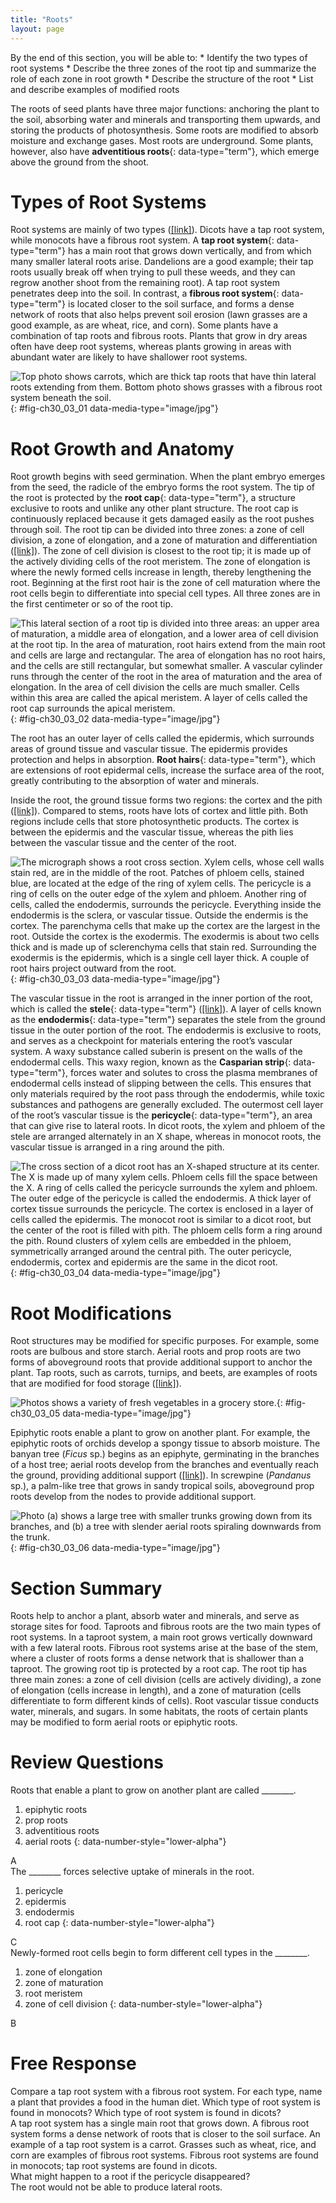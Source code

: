 ```yaml
---
title: "Roots"
layout: page
---
```



<div data-type="abstract" markdown="1">
By the end of this section, you will be able to:
* Identify the two types of root systems
* Describe the three zones of the root tip and summarize the role of each zone in root growth
* Describe the structure of the root
* List and describe examples of modified roots

</div>

The roots of seed plants have three major functions: anchoring the plant to the soil, absorbing water and minerals and transporting them upwards, and storing the products of photosynthesis. Some roots are modified to absorb moisture and exchange gases. Most roots are underground. Some plants, however, also have **adventitious roots**{: data-type="term"}, which emerge above the ground from the shoot.

# Types of Root Systems

Root systems are mainly of two types ([\[link\]](#fig-ch30_03_01)). Dicots have a tap root system, while monocots have a fibrous root system. A **tap root system**{: data-type="term"} has a main root that grows down vertically, and from which many smaller lateral roots arise. Dandelions are a good example; their tap roots usually break off when trying to pull these weeds, and they can regrow another shoot from the remaining root). A tap root system penetrates deep into the soil. In contrast, a **fibrous root system**{: data-type="term"} is located closer to the soil surface, and forms a dense network of roots that also helps prevent soil erosion (lawn grasses are a good example, as are wheat, rice, and corn). Some plants have a combination of tap roots and fibrous roots. Plants that grow in dry areas often have deep root systems, whereas plants growing in areas with abundant water are likely to have shallower root systems.

 ![ Top photo shows carrots, which are thick tap roots that have thin lateral roots extending from them. Bottom photo shows grasses with a fibrous root system beneath the soil.](../resources/Figure_30_03_01abf.jpg "(a) Tap root systems have a main root that grows down, while (b) fibrous root systems consist of many small roots. (credit b: modification of work by &#x201C;Austen Squarepants&#x201D;/Flickr)"){: #fig-ch30_03_01 data-media-type="image/jpg"}

# Root Growth and Anatomy

Root growth begins with seed germination. When the plant embryo emerges from the seed, the radicle of the embryo forms the root system. The tip of the root is protected by the **root cap**{: data-type="term"}, a structure exclusive to roots and unlike any other plant structure. The root cap is continuously replaced because it gets damaged easily as the root pushes through soil. The root tip can be divided into three zones: a zone of cell division, a zone of elongation, and a zone of maturation and differentiation ([\[link\]](#fig-ch30_03_02)). The zone of cell division is closest to the root tip; it is made up of the actively dividing cells of the root meristem. The zone of elongation is where the newly formed cells increase in length, thereby lengthening the root. Beginning at the first root hair is the zone of cell maturation where the root cells begin to differentiate into special cell types. All three zones are in the first centimeter or so of the root tip.

 ![ This lateral section of a root tip is divided into three areas: an upper area of maturation, a middle area of elongation, and a lower area of cell division at the root tip. In the area of maturation, root hairs extend from the main root and cells are large and rectangular. The area of elongation has no root hairs, and the cells are still rectangular, but somewhat smaller. A vascular cylinder runs through the center of the root in the area of maturation and the area of elongation. In the area of cell division the cells are much smaller. Cells within this area are called the apical meristem. A layer of cells called the root cap surrounds the apical meristem.](../resources/Figure_30_03_02.jpg "A longitudinal view of the root reveals the zones of cell division, elongation, and maturation. Cell division occurs in the apical meristem."){: #fig-ch30_03_02 data-media-type="image/jpg"}

The root has an outer layer of cells called the epidermis, which surrounds areas of ground tissue and vascular tissue. The epidermis provides protection and helps in absorption. **Root hairs**{: data-type="term"}, which are extensions of root epidermal cells, increase the surface area of the root, greatly contributing to the absorption of water and minerals.

Inside the root, the ground tissue forms two regions: the cortex and the pith ([\[link\]](#fig-ch30_03_03)). Compared to stems, roots have lots of cortex and little pith. Both regions include cells that store photosynthetic products. The cortex is between the epidermis and the vascular tissue, whereas the pith lies between the vascular tissue and the center of the root.

 ![ The micrograph shows a root cross section. Xylem cells, whose cell walls stain red, are in the middle of the root. Patches of phloem cells, stained blue, are located at the edge of the ring of xylem cells. The pericycle is a ring of cells on the outer edge of the xylem and phloem. Another ring of cells, called the endodermis, surrounds the pericycle. Everything inside the endodermis is the sclera, or vascular tissue. Outside the endermis is the cortex. The parenchyma cells that make up the cortex are the largest in the root. Outside the cortex is the exodermis. The exodermis is about two cells thick and is made up of sclerenchyma cells that stain red. Surrounding the exodermis is the epidermis, which is a single cell layer thick. A couple of root hairs project outward from the root.](../resources/Figure_30_03_03f.jpg "Staining reveals different cell types in this light micrograph of a wheat (Triticum) root cross section. Sclerenchyma cells of the exodermis and xylem cells stain red, and phloem cells stain blue. Other cell types stain black. The stele, or vascular tissue, is the area inside endodermis (indicated by a green ring). Root hairs are visible outside the epidermis. (credit: scale-bar data from Matt Russell)"){: #fig-ch30_03_03 data-media-type="image/jpg"}

The vascular tissue in the root is arranged in the inner portion of the root, which is called the **stele**{: data-type="term"} ([\[link\]](#fig-ch30_03_04)). A layer of cells known as the **endodermis**{: data-type="term"} separates the stele from the ground tissue in the outer portion of the root. The endodermis is exclusive to roots, and serves as a checkpoint for materials entering the root’s vascular system. A waxy substance called suberin is present on the walls of the endodermal cells. This waxy region, known as the **Casparian strip**{: data-type="term"}, forces water and solutes to cross the plasma membranes of endodermal cells instead of slipping between the cells. This ensures that only materials required by the root pass through the endodermis, while toxic substances and pathogens are generally excluded. The outermost cell layer of the root’s vascular tissue is the **pericycle**{: data-type="term"}, an area that can give rise to lateral roots. In dicot roots, the xylem and phloem of the stele are arranged alternately in an X shape, whereas in monocot roots, the vascular tissue is arranged in a ring around the pith.

 ![ The cross section of a dicot root has an X-shaped structure at its center. The X is made up of many xylem cells. Phloem cells fill the space between the X. A ring of cells called the pericycle surrounds the xylem and phloem. The outer edge of the pericycle is called the endodermis. A thick layer of cortex tissue surrounds the pericycle. The cortex is enclosed in a layer of cells called the epidermis. The monocot root is similar to a dicot root, but the center of the root is filled with pith. The phloem cells form a ring around the pith. Round clusters of xylem cells are embedded in the phloem, symmetrically arranged around the central pith. The outer pericycle, endodermis, cortex and epidermis are the same in the dicot root.](../resources/Figure_30_03_04.jpg "In (left) typical dicots, the vascular tissue forms an X shape in the center of the root. In (right) typical monocots, the phloem cells and the larger xylem cells form a characteristic ring around the central pith."){: #fig-ch30_03_04 data-media-type="image/jpg"}

# Root Modifications

Root structures may be modified for specific purposes. For example, some roots are bulbous and store starch. Aerial roots and prop roots are two forms of aboveground roots that provide additional support to anchor the plant. Tap roots, such as carrots, turnips, and beets, are examples of roots that are modified for food storage ([\[link\]](#fig-ch30_03_05)).

 ![ Photos shows a variety of fresh vegetables in a grocery store.](../resources/Figure_30_03_05.jpg "Many vegetables are modified roots."){: #fig-ch30_03_05 data-media-type="image/jpg"}

Epiphytic roots enable a plant to grow on another plant. For example, the epiphytic roots of orchids develop a spongy tissue to absorb moisture. The banyan tree (*Ficus* sp.) begins as an epiphyte, germinating in the branches of a host tree; aerial roots develop from the branches and eventually reach the ground, providing additional support ([\[link\]](#fig-ch30_03_06)). In screwpine (*Pandanus* sp.), a palm-like tree that grows in sandy tropical soils, aboveground prop roots develop from the nodes to provide additional support.

 ![ Photo (a) shows a large tree with smaller trunks growing down from its branches, and (b) a tree with slender aerial roots spiraling downwards from the trunk.](../resources/Figure_30_03_06.jpg "The (a) banyan tree, also known as the strangler fig, begins life as an epiphyte in a host tree. Aerial roots extend to the ground and support the growing plant, which eventually strangles the host tree. The (b) screwpine develops aboveground roots that help support the plant in sandy soils. (credit a: modification of work by &quot;psyberartist&quot;/Flickr; credit b: modification of work by David Eikhoff)"){: #fig-ch30_03_06 data-media-type="image/jpg"}

# Section Summary

Roots help to anchor a plant, absorb water and minerals, and serve as storage sites for food. Taproots and fibrous roots are the two main types of root systems. In a taproot system, a main root grows vertically downward with a few lateral roots. Fibrous root systems arise at the base of the stem, where a cluster of roots forms a dense network that is shallower than a taproot. The growing root tip is protected by a root cap. The root tip has three main zones: a zone of cell division (cells are actively dividing), a zone of elongation (cells increase in length), and a zone of maturation (cells differentiate to form different kinds of cells). Root vascular tissue conducts water, minerals, and sugars. In some habitats, the roots of certain plants may be modified to form aerial roots or epiphytic roots.

# Review Questions

<div data-type="exercise">
<div data-type="problem" markdown="1">
Roots that enable a plant to grow on another plant are called ________.

1.  epiphytic roots
2.  prop roots
3.  adventitious roots
4.  aerial roots
{: data-number-style="lower-alpha"}

</div>
<div data-type="solution" markdown="1">
A

</div>
</div>

<div data-type="exercise">
<div data-type="problem" markdown="1">
The ________ forces selective uptake of minerals in the root.

1.  pericycle
2.  epidermis
3.  endodermis
4.  root cap
{: data-number-style="lower-alpha"}

</div>
<div data-type="solution" markdown="1">
C

</div>
</div>

<div data-type="exercise">
<div data-type="problem" markdown="1">
Newly-formed root cells begin to form different cell types in the ________.

1.  zone of elongation
2.  zone of maturation
3.  root meristem
4.  zone of cell division
{: data-number-style="lower-alpha"}

</div>
<div data-type="solution" markdown="1">
B

</div>
</div>

# Free Response

<div data-type="exercise">
<div data-type="problem" markdown="1">
Compare a tap root system with a fibrous root system. For each type, name a plant that provides a food in the human diet. Which type of root system is found in monocots? Which type of root system is found in dicots?

</div>
<div data-type="solution" markdown="1">
A tap root system has a single main root that grows down. A fibrous root system forms a dense network of roots that is closer to the soil surface. An example of a tap root system is a carrot. Grasses such as wheat, rice, and corn are examples of fibrous root systems. Fibrous root systems are found in monocots; tap root systems are found in dicots.

</div>
</div>

<div data-type="exercise">
<div data-type="problem" markdown="1">
What might happen to a root if the pericycle disappeared?

</div>
<div data-type="solution" markdown="1">
The root would not be able to produce lateral roots.

</div>
</div>

